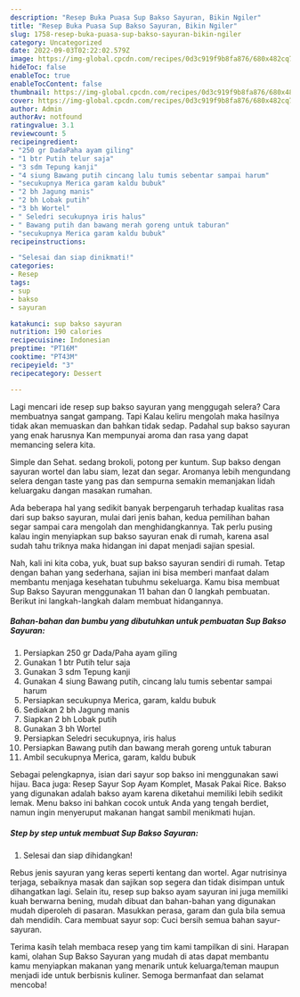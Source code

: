 ```yaml
---
description: "Resep Buka Puasa Sup Bakso Sayuran, Bikin Ngiler"
title: "Resep Buka Puasa Sup Bakso Sayuran, Bikin Ngiler"
slug: 1758-resep-buka-puasa-sup-bakso-sayuran-bikin-ngiler
category: Uncategorized
date: 2022-09-03T02:22:02.579Z
image: https://img-global.cpcdn.com/recipes/0d3c919f9b8fa876/680x482cq70/sup-bakso-sayuran-foto-resep-utama.jpg
hideToc: false
enableToc: true
enableTocContent: false
thumbnail: https://img-global.cpcdn.com/recipes/0d3c919f9b8fa876/680x482cq70/sup-bakso-sayuran-foto-resep-utama.jpg
cover: https://img-global.cpcdn.com/recipes/0d3c919f9b8fa876/680x482cq70/sup-bakso-sayuran-foto-resep-utama.jpg
author: Admin
authorAv: notfound
ratingvalue: 3.1
reviewcount: 5
recipeingredient:
- "250 gr DadaPaha ayam giling"
- "1 btr Putih telur saja"
- "3 sdm Tepung kanji"
- "4 siung Bawang putih cincang lalu tumis sebentar sampai harum"
- "secukupnya Merica garam kaldu bubuk"
- "2 bh Jagung manis"
- "2 bh Lobak putih"
- "3 bh Wortel"
- " Seledri secukupnya iris halus"
- " Bawang putih dan bawang merah goreng untuk taburan"
- "secukupnya Merica garam kaldu bubuk"
recipeinstructions:

- "Selesai dan siap dinikmati!"
categories:
- Resep
tags:
- sup
- bakso
- sayuran

katakunci: sup bakso sayuran 
nutrition: 190 calories
recipecuisine: Indonesian
preptime: "PT16M"
cooktime: "PT43M"
recipeyield: "3"
recipecategory: Dessert

---
```



Lagi mencari ide resep sup bakso sayuran yang menggugah selera? Cara membuatnya sangat gampang. Tapi Kalau keliru mengolah maka hasilnya tidak akan memuaskan dan bahkan tidak sedap. Padahal sup bakso sayuran yang enak harusnya Kan mempunyai aroma dan rasa yang dapat memancing selera kita.


Simple dan Sehat. sedang brokoli, potong per kuntum. Sup bakso dengan sayuran wortel dan labu siam, lezat dan segar. Aromanya lebih mengundang selera dengan taste yang pas dan sempurna semakin memanjakan lidah keluargaku dangan masakan rumahan.

Ada beberapa hal yang sedikit banyak berpengaruh terhadap kualitas rasa dari sup bakso sayuran, mulai dari jenis bahan, kedua pemilihan bahan segar sampai cara mengolah dan menghidangkannya. Tak perlu pusing kalau ingin menyiapkan sup bakso sayuran enak di rumah, karena asal sudah tahu triknya maka hidangan ini dapat menjadi sajian spesial.


Nah, kali ini kita coba, yuk, buat sup bakso sayuran sendiri di rumah. Tetap dengan bahan yang sederhana, sajian ini bisa memberi manfaat dalam membantu menjaga kesehatan tubuhmu sekeluarga. Kamu bisa membuat Sup Bakso Sayuran menggunakan 11 bahan dan 0 langkah pembuatan. Berikut ini langkah-langkah dalam membuat hidangannya.

<!--inarticleads1-->

##### Bahan-bahan dan bumbu yang dibutuhkan untuk pembuatan Sup Bakso Sayuran:

1. Persiapkan 250 gr Dada/Paha ayam giling
1. Gunakan 1 btr Putih telur saja
1. Gunakan 3 sdm Tepung kanji
1. Gunakan 4 siung Bawang putih, cincang lalu tumis sebentar sampai harum
1. Persiapkan secukupnya Merica, garam, kaldu bubuk
1. Sediakan 2 bh Jagung manis
1. Siapkan 2 bh Lobak putih
1. Gunakan 3 bh Wortel
1. Persiapkan  Seledri secukupnya, iris halus
1. Persiapkan  Bawang putih dan bawang merah goreng untuk taburan
1. Ambil secukupnya Merica, garam, kaldu bubuk


Sebagai pelengkapnya, isian dari sayur sop bakso ini menggunakan sawi hijau. Baca juga: Resep Sayur Sop Ayam Komplet, Masak Pakai Rice. Bakso yang digunakan adalah bakso ayam karena diketahui memiliki lebih sedikit lemak. Menu bakso ini bahkan cocok untuk Anda yang tengah berdiet, namun ingin menyeruput makanan hangat sambil menikmati hujan. 

<!--inarticleads2-->

##### Step by step untuk membuat Sup Bakso Sayuran:


1. Selesai dan siap dihidangkan!

Rebus jenis sayuran yang keras seperti kentang dan wortel. Agar nutrisinya terjaga, sebaiknya masak dan sajikan sop segera dan tidak disimpan untuk dihangatkan lagi. Selain itu, resep sup bakso ayam sayuran ini juga memiliki kuah berwarna bening, mudah dibuat dan bahan-bahan yang digunakan mudah diperoleh di pasaran. Masukkan perasa, garam dan gula bila semua dah mendidih. Cara membuat sayur sop: Cuci bersih semua bahan sayur-sayuran. 

Terima kasih telah membaca resep yang tim kami tampilkan di sini. Harapan kami, olahan Sup Bakso Sayuran yang mudah di atas dapat membantu kamu menyiapkan makanan yang menarik untuk keluarga/teman maupun menjadi ide untuk berbisnis kuliner. Semoga bermanfaat dan selamat mencoba!
